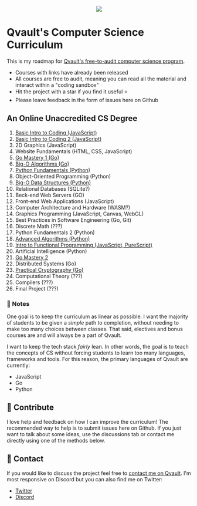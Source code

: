 <p align="center">
  <img src="https://qvault.io/wp-content/uploads/2021/03/qvault-logo-1-150x150.png">
</p>

# Qvault's Computer Science Curriculum

This is my roadmap for [Qvault's free-to-audit computer science program](https://qvault.io). 

* Courses with links have already been released
* All courses are free to audit, meaning you can read all the material and interact within a "coding sandbox"
* Hit the project with a star if you find it useful ⭐
* Please leave feedback in the form of issues here on Github

## An Online Unaccredited CS Degree

1. [Basic Intro to Coding (JavaScript)](https://qvault.io/basic-intro-to-coding-course/)
2. [Basic Intro to Coding 2 (JavaScript)](https://qvault.io/basic-intro-to-coding-course/)
3. 2D Graphics (JavaScript)
4. Website Fundamentals (HTML, CSS, JavaScript)
5. [Go Mastery 1 (Go)](https://qvault.io/go-mastery-course/)
6. [Big-O Algorithms (Go)](https://qvault.io/big-o-algorithms-course/)
7. [Python Fundamentals (Python)](https://qvault.io/learn-python-course/)
8. Object-Oriented Programming (Python)
9. [Big-O Data Structures (Python)](https://qvault.io/big-o-data-structures-course/)
10. Relational Databases (SQLite?)
11. Beck-end Web Servers (GO)
12. Front-end Web Applications (JavaScript)
13. Computer Architecture and Hardware (WASM?)
14. Graphics Programming (JavaScript, Canvas, WebGL)
15. Best Practices in Software Engineering (Go, Git)
16. Discrete Math (???)
17. Python Fundamentals 2 (Python)
18. [Advanced Algorithms (Python)](https://qvault.io/advanced-algorithms-course/)
19. [Intro to Functional Programming (JavaScript, PureScript)](https://qvault.io/intro-to-functional-programming/)
20. Artificial Intelligence (Python)
21. [Go Mastery 2](https://qvault.io/go-mastery-course/)
22. Distributed Systems (Go)
23. [Practical Cryptography (Go)](https://qvault.io/practical-cryptography-course/)
24. Computational Theory (???)
25. Compilers (???)
26. Final Project (???)

### 📝 Notes

One goal is to keep the curriculum as linear as possible. I want the majority of students to be given a *simple* path to completion, without needing to make too many choices between classes. That said, electives and bonus courses are and will always be a part of Qvault.

I want to keep the tech stack *fairly* lean. In other words, the goal is to teach the concepts of CS without forcing students to learn too many languages, frameworks and tools. For this reason, the primary languages of Qvault are currently:

* JavaScript
* Go
* Python

## 👏 Contribute

I love help and feedback on how I can improve the curriculum! The recommended way to help is to submit issues here on Github. If you just want to talk about some ideas, use the discussions tab or contact me directly using one of the methods below.

## 💬 Contact

If you would like to discuss the project feel free to [contact me on Qvault](https://qvault.io/contact/). I'm most responsive on Discord but you can also find me on Twitter:

* [Twitter](https://twitter.com/q_vault)
* [Discord](https://discord.com/invite/HxuxE6Nv)
